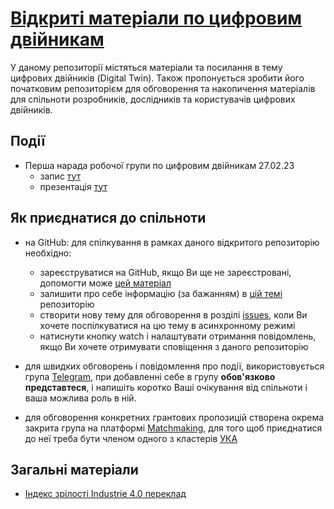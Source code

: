# [Відкриті матеріали по цифровим двійникам](https://pupenasan.github.io/dt/)
У даному репозиторії містяться матеріали та посилання в тему цифрових двійників (Digital Twin). Також пропонується зробити його початковим репозиторієм для обговорення та накопичення матеріалів для спільноти розробників, дослідників та користувачів цифрових двійників.



## Події

- Перша нарада робочої групи по цифровим двійникам 27.02.23
  - запис [тут](https://youtu.be/52GL34fTbaQ)  
  - презентація [тут](https://docs.google.com/presentation/d/1nSJyNfBB7rUc3TCZiq16WA0YuSfpUuhA/edit?usp=share_link&ouid=111751208742846482260&rtpof=true&sd=true)



## Як приєднатися до спільноти

- на GitHub: для спілкування в рамках даного відкритого репозиторію необхідно:
  - зареєструватися на GitHub, якщо Ви ще не зареєстровані, допомогти може [цей матеріал](https://pupenasan.github.io/Git4All/events/workshop1.html)
  - залишити про себе інформацію (за бажанням) в [цій темі](https://github.com/pupenasan/dt/issues/2) репозиторію
  - створити нову тему для обговорення в розділі [issues](https://github.com/pupenasan/dt/issues), коли Ви хочете поспілкуватися на цю тему в асинхронному режимі 
  - натиснути кнопку watch і налаштувати отримання повідомлень, якщо Ви хочете отримувати сповіщення з даного репозиторію 

- для швидких обговорень і повідомлення про події, використовується група [Telegram](https://t.me/+BtwPzv5bZ5U1MmEy), при добавленні себе в групу **обов'язково представтеся**, і напишіть коротко Ваші очікування від спільноти і ваша можлива роль в ній. 
- для обговорення конкретних грантових пропозицій створена окрема закрита група на платформі [Matchmaking](matchmaking.appau.org.ua/), для того щоб приєднатися до неї треба бути членом одного з кластерів [УКА](www.clusters.org.ua/) 

 

## Загальні матеріали

- [Індекс зрілості Industrie 4.0 переклад](https://pupenasan.github.io/dt/articles/MatInd_2020)

